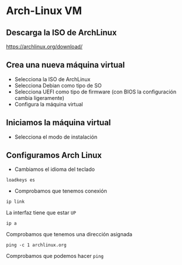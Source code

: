 # Arch-Linux VM
## Descarga la ISO de ArchLinux
https://archlinux.org/download/

## Crea una nueva máquina virtual
* Selecciona la ISO de ArchLinux
* Selecciona Debian como tipo de SO
* Selecciona UEFI como tipo de firmware (con BIOS la configuración cambia ligeramente)
* Configura la máquina virtual

## Iniciamos la máquina virtual
* Selecciona el modo de instalación

## Configuramos Arch Linux
* Cambiamos el idioma del teclado

```shell
loadkeys es
```

* Comprobamos que tenemos conexión

```shell
ip link
```
La interfaz tiene que estar `UP`

```shell
ip a
```
Comprobamos que tenemos una dirección asignada

```shell
ping -c 1 archlinux.org
```
Comprobamos que podemos hacer `ping`
